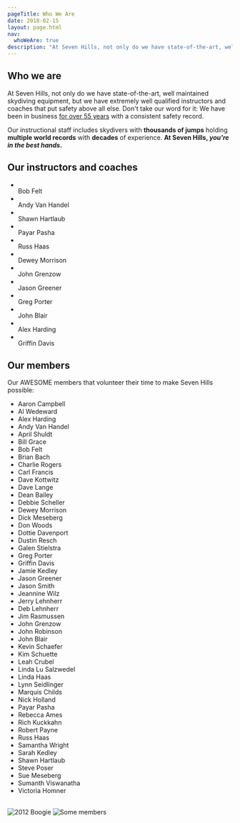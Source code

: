 ```yaml
---
pageTitle: Who We Are
date: 2018-02-15
layout: page.html
nav:
  whoWeAre: true
description: "At Seven Hills, not only do we have state-of-the-art, well maintained skydiving equipment, but we have extremely well qualified instructors and coaches that put safety above all else. Don't take our word for it: We have been in business for over 55 years with a consistent safety record."
---
```


## Who we are

At Seven Hills, not only do we have state-of-the-art, well maintained skydiving equipment, but we have extremely well qualified instructors and coaches that put safety above all else. Don't take our word for it: We have been in business [for over 55 years](../about-us) with a consistent safety record.

Our instructional staff includes skydivers with __thousands of jumps__ holding __multiple world records__ with __decades__ of experience. __At Seven Hills, _you're in the best hands_.__

## Our instructors and coaches

<ul class="people">
	<li class="people__item">
		<img data-src="../img/people/bob-felt.jpg" alt="">
		<div class="people__item-name">Bob Felt</div>
	</li>
	<li class="people__item">
		<img data-src="../img/people/andy-van-handel.jpg" alt="">
		<div class="people__item-name">Andy Van Handel</div>
	</li>
	<li class="people__item">
		<img data-src="../img/people/shawn-hartlaub.jpg" alt="">
		<div class="people__item-name">Shawn Hartlaub</div>
	</li>
	<li class="people__item">
		<img data-src="../img/people/payar-pasha.jpg" alt="">
		<div class="people__item-name">Payar Pasha</div>
	</li>
	<li class="people__item">
		<img data-src="../img/people/russ-haas.jpg" alt="">
		<div class="people__item-name">Russ Haas</div>
	</li>
	<li class="people__item">
		<img data-src="../img/people/dewey-morrison.jpg" alt="">
		<div class="people__item-name">Dewey Morrison</div>
	</li>
	<li class="people__item">
		<img data-src="../img/people/john-grenzow.png" alt="">
		<div class="people__item-name">John Grenzow</div>
	</li>
	<li class="people__item">
		<img data-src="../img/people/jason-greener.jpg" alt="">
		<div class="people__item-name">Jason Greener</div>
	</li>
	<li class="people__item">
		<img data-src="../img/people/greg-porter.jpg" alt="">
		<div class="people__item-name">Greg Porter</div>
	</li>
	<li class="people__item">
		<img data-src="../img/people/john-blair.jpg" alt="">
		<div class="people__item-name">John Blair</div>
	</li>
	<li class="people__item">
		<img data-src="../img/people/alexander-harding.jpg" alt="">
		<div class="people__item-name">Alex Harding</div>
	</li>
	<li class="people__item">
		<img data-src="../img/people/griffin-davis.jpg" alt="">
		<div class="people__item-name">Griffin Davis</div>
	</li>
</ul>

## Our members

Our AWESOME members that volunteer their time to make Seven Hills possible:

<ul class="people-text">
	<li class="people-text__item">Aaron Campbell</li>
	<li class="people-text__item">Al Wedeward</li>
	<li class="people-text__item">Alex Harding</li>
	<li class="people-text__item">Andy Van Handel</li>
	<li class="people-text__item">April Shuldt</li>
	<li class="people-text__item">Bill Grace</li>
	<li class="people-text__item">Bob Felt</li>
	<li class="people-text__item">Brian Bach</li>
	<li class="people-text__item">Charlie Rogers</li>
	<li class="people-text__item">Carl Francis</li>
	<li class="people-text__item">Dave Kottwitz</li>
	<li class="people-text__item">Dave Lange</li>
	<li class="people-text__item">Dean Bailey</li>
	<li class="people-text__item">Debbie Scheller</li>
	<li class="people-text__item">Dewey Morrison</li>
	<li class="people-text__item">Dick Meseberg</li>
	<li class="people-text__item">Don Woods</li>
	<li class="people-text__item">Dottie Davenport</li>
	<li class="people-text__item">Dustin Resch</li>
	<li class="people-text__item">Galen Stielstra</li>
	<li class="people-text__item">Greg Porter</li>
	<li class="people-text__item">Griffin Davis</li>
	<li class="people-text__item">Jamie Kedley</li>
	<li class="people-text__item">Jason Greener</li>
	<li class="people-text__item">Jason Smith</li>
	<li class="people-text__item">Jeannine Wilz</li>
	<li class="people-text__item">Jerry Lehnherr</li>
	<li class="people-text__item">Deb Lehnherr</li>
	<li class="people-text__item">Jim Rasmussen</li>
	<li class="people-text__item">John Grenzow</li>
	<li class="people-text__item">John Robinson</li>
	<li class="people-text__item">John Blair</li>
	<li class="people-text__item">Kevin Schaefer</li>
	<li class="people-text__item">Kim Schuette</li>
	<li class="people-text__item">Leah Crubel</li>
	<li class="people-text__item">Linda Lu Salzwedel</li>
	<li class="people-text__item">Linda Haas</li>
	<li class="people-text__item">Lynn Seidlinger</li>
	<li class="people-text__item">Marquis Childs</li>
	<li class="people-text__item">Nick Holland</li>
	<li class="people-text__item">Payar Pasha</li>
	<li class="people-text__item">Rebecca Ames</li>
	<li class="people-text__item">Rich Kuckkahn</li>
	<li class="people-text__item">Robert Payne</li>
	<li class="people-text__item">Russ Haas</li>
	<li class="people-text__item">Samantha Wright</li>
	<li class="people-text__item">Sarah Kedley</li>
	<li class="people-text__item">Shawn Hartlaub</li>
	<li class="people-text__item">Steve Poser</li>
	<li class="people-text__item">Sue Meseberg</li>
	<li class="people-text__item">Sumanth Viswanatha</li>
	<li class="people-text__item">Victoria Homner</li>
</ul>

<br>

<img data-src="../img/boogie.jpg" alt="2012 Boogie" class="full-width">

<img data-src="../img/some-members.jpg" alt="Some members" class="full-width">
